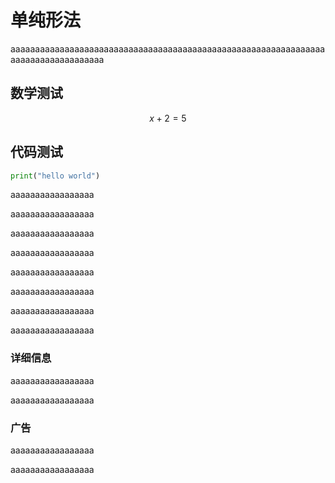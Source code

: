 # 单纯形法

aaaaaaaaaaaaaaaaaaaaaaaaaaaaaaaaaaaaaaaaaaaaaaaaaaaaaaaaaaaaaaaaaaaaaaaaaaaaaaaaaaa

## 数学测试

$$
x+2=5
$$

## 代码测试

``` python
print("hello world")
```

aaaaaaaaaaaaaaaaa

aaaaaaaaaaaaaaaaa

aaaaaaaaaaaaaaaaa


aaaaaaaaaaaaaaaaa





aaaaaaaaaaaaaaaaa




aaaaaaaaaaaaaaaaa



aaaaaaaaaaaaaaaaa



aaaaaaaaaaaaaaaaa

### 详细信息

aaaaaaaaaaaaaaaaa


aaaaaaaaaaaaaaaaa

### 广告

aaaaaaaaaaaaaaaaa


aaaaaaaaaaaaaaaaa
